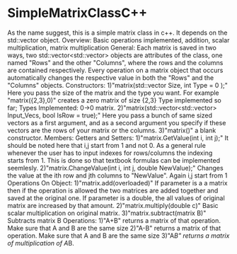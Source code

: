 # SimpleMatrixClassC++
As the name suggest, this is a simple matrix class in c++. It depends on the std::vector object. Overview: Basic operations implemented, addition, scalar multiplication, matrix multiplication
General:
Each matrix is saved in two ways, two std::vector<std::vector<double>> objects are attributes of the class, one named "Rows" and the other "Columns", where the rows and the columns are contained respectively.
Every operation on a matrix object that occurs automatically changes the respective value in both the "Rows" and the "Columns" objects.
Constructors:
 1)"matrix(std::vector<int> Size, int Type = 0 );" Here you pass the size of the matrix and the type you want. For example "matrix({2,3},0)" creates a zero matrix of size {2,3}
Type implemented so far;
    Types Implemented:
    0->0 matrix.
 2)"matrix(std::vector<std::vector<double>> Input_Vecs, bool IsRow = true);" Here you pass a bunch of same sized vectors as a first argument, and as a second argument you specify if these vectors are the rows of your matrix or the columns.
 3)"matrix()" a blank constructor.
Members:
  Getters and Setters:
  1)"matrix.GetValue(int i, int j);" It should be noted here that i,j start from 1 and not 0. As a general rule whenever the user has to input indexes for rows/columns the indexing starts from 1. This is done so that textbook formulas can be implemented seemlesly.
  2)"matrix.ChangeValue(int i, int j, double NewValue);" Changes the value at the ith row and jth columns to "NewValue". Again i,j start from 1
  Operations On Object:
  1)"matrix.add(overloaded)" If parameter is a a matrix then if the operation is allowed the two matrices are added together and saved at the original one. If parameter is a double, the all values of original matrix are increased by that amount.
  2)"matrix.multiply(double c)" Basic scalar multiplication on original matrix.
  3)"matrix.subtract(matrix B)" Subtracts matrix B
  Operations:
  1)"A+B" returns a matrix of that operation. Make sure that A and B are the same size
  2)"A-B" returns a matrix of that operation. Make sure that A and B are the same size
  3)"A*B" returns a matrix of multiplication of A*B.
  
  
